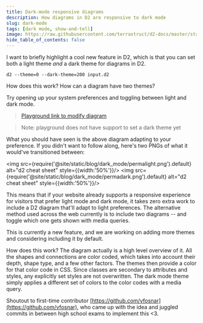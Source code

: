 ```yaml
---
title: Dark-mode responsive diagrams
description: How diagrams in D2 are responsive to dark mode
slug: dark-mode
tags: [dark mode, show-and-tell]
image: https://raw.githubusercontent.com/terrastruct/d2-docs/master/static/img/blog/dark_mode.png
hide_table_of_contents: false
---
```


I want to briefly highlight a cool new feature in D2, which is that you can set both a
light theme *and* a dark theme for diagrams in D2.

```
d2 --theme=0 --dark-theme=200 input.d2
```

How does this work? How can a diagram have two themes?

<!-- truncate -->

Try opening up your system preferences and toggling between light and dark mode.

<div dangerouslySetInnerHTML={{__html: require('@site/static/blog/dark_mode/main.svg2')}}></div>


> [Playground link to modify diagram](https://play.d2lang.com/?script=jFRNj9MwEL3Pr3h0D4C0CWWPFqyQQEJcuBRx2ovrTJuwrh153C0r2v-Oxk6_BBJcImfy5uu9F5cqrRJpkJMNMtrEIdNJC4Mu7gLREMZtNth3dwTc4NMdxKVhzAT07H1Ec49dTL6j_QTWiIubcfCsx7j8wS4L0XQw-EWA20qOG9SN6EDkVR7knjcli3-OMWVO7cfFAmsOnGyOiTqbHv8JomP8fKpNEysH-iacwdb1UAYegnUupm4Ia-SIYiC4WN41DSjiGsQn6wk4EAFXLc1_4go1Irq_iMG-noEiRPP17bEOUJWZ3czn81kJlWLAhw13g8WrMfGKk1S3N-KUEgOl5_Wpxp9Vz3VXq9VsCh7o-NxfcKSjytOaoE-DfZ83vgDfqUHgvBV5P5s6zNC2Ld7cV8CLpsGX1SQ8eitXat-iaS6AJYZd3PoOS4YdRx2gO4P-1m6avOTWqEHi7jSG7jItXf97g7v5vEhyOBmxvfLglZ90cVp8_6x0caVvkna0a9Yal1BNPYLPH5zI1QeSbPPgDL71gxzJ6SJLeJnhehvWXK13-xCW7OxWGEOlTxfU4cq15Z-Le8tMFz9xHwM_d7w7h0-XocHSW_dIB_odAAD__w%3D%3D&layout=elk&)

> Note: playground does not have support to set a dark theme yet


What you should have seen is the above diagram adapting to your preference. If you didn't
want to follow along, here's two PNGs of what it would've transitioned between:

<img src={require('@site/static/blog/dark_mode/permalight.png').default} alt="d2 cheat sheet" style={{width:'50%'}}/>
<img src={require('@site/static/blog/dark_mode/permadark.png').default} alt="d2 cheat sheet" style={{width:'50%'}}/>

This means that if your website already supports a responsive experience for visitors that
prefer light mode and dark mode, it takes zero extra work to include a D2 diagram that'll
adapt to light preferences. The alternative method used across the web currently is to
include two diagrams -- and toggle which one gets shown with media queries.

This is currently a new feature, and we are working on adding more themes and considering
including it by default.

How does this work? The diagram actually is a high level overview of it. All the shapes
and connections are color coded, which takes into account their depth, shape type, and a
few other factors. The themes then provide a color for that color code in CSS. Since
classes are secondary to attributes and styles, any explicitly set styles are not
overwritten. The dark mode theme simply applies a different set of colors to the color
codes with a media query.

Shoutout to first-time contributor
[https://github.com/vfosnar](https://github.com/vfosnar), who came up with the idea and
juggled commits in between high school exams to implement this &lt;3.
